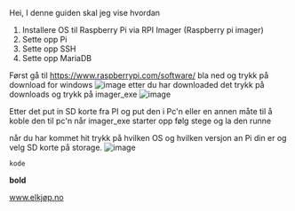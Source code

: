 Hei, I denne guiden skal jeg vise hvordan
1. Installere OS til Raspberry Pi via RPI Imager (Raspberry pi imager)
2. Sette opp Pi
3. Sette opp SSH
4. Sette opp MariaDB

Først gå til https://www.raspberrypi.com/software/ bla ned og trykk på download for windows
![image](https://github.com/user-attachments/assets/ea38748d-a2f8-4d13-a993-eae9a892eb7f)
etter du har downloaded det trykk på downloads og trykk på imager_exe
![image](https://github.com/user-attachments/assets/9f01cefa-c675-45bb-bddd-785bc63cfa6e)

Etter det put in SD korte fra PI og put den i Pc'n 
eller en annen måte til å koble den til pc'n når imager_exe starter opp følg stege og la den runne

når du har kommet hit trykk på hvilken OS og hvilken versjon an Pi din er og velg SD korte på storage.
![image](https://github.com/user-attachments/assets/14e2234f-a5e1-4117-b505-226415c82b4b)



```kode```

**bold**

www.elkjøp.no
